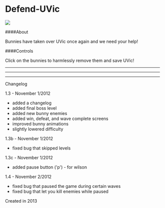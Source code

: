 Defend-UVic
===========

![](https://raw.github.com/NickDarling/Defend-UVic/master/defenduvic.jpg)

####About

Bunnies have taken over UVic once again and we need your help!

####Controls

Click on the bunnies to harmlessly remove them and save UVic!


*****************************************************************
*****************************************************************
*****************************************************************

Changelog


1.3 - November 1/2012
- added a changelog
- added final boss level
- added new bunny enemies
- added win, defeat, and wave complete screens
- improved bunny animations
- slightly lowered difficulty

1.3b - November 1/2012
- fixed bug that skipped levels

1.3c - November 1/2012
- added pause button ('p') - for wilson

1.4 - November 2/2012
- fixed bug that paused the game during certain waves
- fixed bug that let you kill enemies while paused


Created in 2013
